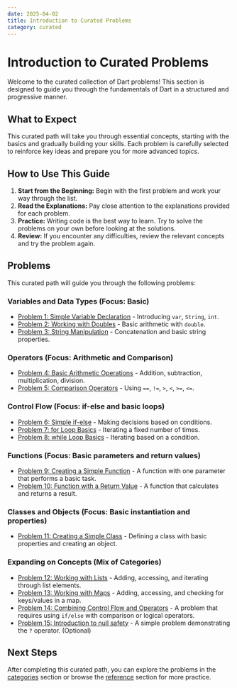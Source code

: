 ```yaml
---
date: 2025-04-02
title: Introduction to Curated Problems
category: curated
---
```


# Introduction to Curated Problems

Welcome to the curated collection of Dart problems! This section is designed to guide you through the fundamentals of Dart in a structured and progressive manner.

## What to Expect

This curated path will take you through essential concepts, starting with the basics and gradually building your skills. Each problem is carefully selected to reinforce key ideas and prepare you for more advanced topics.

## How to Use This Guide

1.  **Start from the Beginning:** Begin with the first problem and work your way through the list.
2.  **Read the Explanations:** Pay close attention to the explanations provided for each problem.
3.  **Practice:** Writing code is the best way to learn. Try to solve the problems on your own before looking at the solutions.
4.  **Review:** If you encounter any difficulties, review the relevant concepts and try the problem again.

## Problems

This curated path will guide you through the following problems:

### Variables and Data Types (Focus: Basic)

* [Problem 1: Simple Variable Declaration](prob-01-variable-declaration.md) - Introducing `var`, `String`, `int`.
* [Problem 2: Working with Doubles](prob-02-working-with-doubles.md) - Basic arithmetic with `double`.
* [Problem 3: String Manipulation](prob-03-string-manipulation.md) - Concatenation and basic string properties.

### Operators (Focus: Arithmetic and Comparison)

* [Problem 4: Basic Arithmetic Operations](prob-04-basic-arithmetic-operations.md) - Addition, subtraction, multiplication, division.
* [Problem 5: Comparison Operators](prob-05-comparison-operators.md) - Using `==`, `!=`, `>`, `<`, `>=`, `<=`.

### Control Flow (Focus: if-else and basic loops)

* [Problem 6: Simple if-else](prob-06-simple-if-else.md) - Making decisions based on conditions.
* [Problem 7: for Loop Basics](prob-07-for-loop-basics.md) - Iterating a fixed number of times.
* [Problem 8: while Loop Basics](prob-08-while-loop-basics.md) - Iterating based on a condition.

### Functions (Focus: Basic parameters and return values)

* [Problem 9: Creating a Simple Function](prob-09-creating-a-simple-function.md) - A function with one parameter that performs a basic task.
* [Problem 10: Function with a Return Value](prob-10-function-with-a-return-value.md) - A function that calculates and returns a result.

### Classes and Objects (Focus: Basic instantiation and properties)

* [Problem 11: Creating a Simple Class](prob-11-creating-a-simple-class.md) - Defining a class with basic properties and creating an object.

### Expanding on Concepts (Mix of Categories)

* [Problem 12: Working with Lists](prob-12-working-with-lists.md) - Adding, accessing, and iterating through list elements.
* [Problem 13: Working with Maps](prob-13-working-with-maps.md) - Adding, accessing, and checking for keys/values in a map.
* [Problem 14: Combining Control Flow and Operators](prob-14-combining-control-flow-and-operators.md) - A problem that requires using `if/else` with comparison or logical operators.
* [Problem 15: Introduction to null safety](prob-15-introduction-to-null-safety.md) - A simple problem demonstrating the `?` operator. (Optional)

## Next Steps

After completing this curated path, you can explore the problems in the [categories](../categories/variables.md) section or browse the [reference](../reference/problem_001.md) section for more practice.